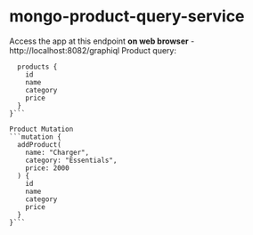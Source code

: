 # mongo-product-query-service
Access the app at this endpoint **on web browser** - http://localhost:8082/graphiql 
Product query:
```query {
  products {
    id
    name
    category
    price
  }
}```

Product Mutation
```mutation {
  addProduct(
    name: "Charger",
    category: "Essentials",
    price: 2000
  ) {
    id
    name
    category
    price
  }
}```



